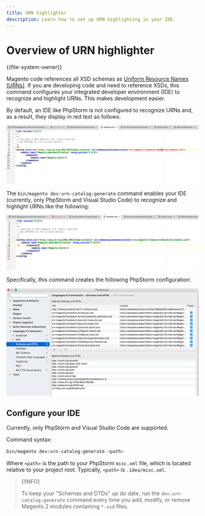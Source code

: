 ```yaml
---
title: URN highlighter
description: Learn how to set up URN highlighting in your IDE.
---
```


# Overview of URN highlighter

{{file-system-owner}}

Magento code references all XSD schemas as [Uniform Resource Names (URNs)](https://www.ietf.org/rfc/rfc2141.txt). If you are developing code and need to reference XSDs, this command configures your integrated developer environment (IDE) to recognize and highlight URNs. This makes development easier.

By default, an IDE like PhpStorm is not configured to recognize URNs and, as a result, they display in red text as follows:

![PhpStorm not configured to recognize URN](../../assets/configuration/urn-before.png)

The `bin/magento dev:urn-catalog:generate` command enables your IDE (currently, only PhpStorm and Visual Studio Code) to recognize and highlight URNs like the following:

![Enable IDE to recognize URN](../../assets/configuration/urn-after.png)

Specifically, this command creates the following PhpStorm configuration:

![PhpStorm configuration example](../../assets/configuration/urn-settings.png)

## Configure your IDE

Currently, only PhpStorm and Visual Studio Code are supported.

Command syntax:

```bash
bin/magento dev:urn-catalog:generate <path>
```

Where `<path>` is the path to your PhpStorm `misc.xml` file, which is located relative to your project root. Typically, `<path>` is `.idea/misc.xml`.

>[!INFO]
>
>To keep your "Schemas and DTDs" up do date, run the `dev:urn-catalog:generate` command every time you add, modify, or remove Magento 2 modules containing `*.xsd` files.
